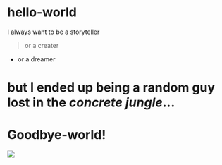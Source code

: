 # hello-world

I always want to be a storyteller
> or a creater
- or a dreamer
# but I ended up being a random guy lost in the *concrete jungle*...

# Goodbye-world!

![](https://i.pinimg.com/originals/c2/e7/11/c2e711f5be9e05a02ddf8e3e477d14af.png)
